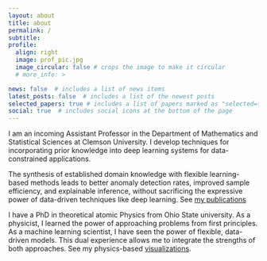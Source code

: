```yaml
---
layout: about
title: about
permalink: /
subtitle: 
profile:
  align: right
  image: prof_pic.jpg
  image_circular: false # crops the image to make it circular
  # more_info: >

news: false  # includes a list of news items
latest_posts: false  # includes a list of the newest posts
selected_papers: true # includes a list of papers marked as "selected={true}"
social: true  # includes social icons at the bottom of the page
---
```


I am an incoming Assistant Professor in the Department of Mathematics and Statistical Sciences at Clemson University. I develop techniques for incorporating prior knowledge into deep learning systems for data-constrained applications.

The synthesis of established domain knowledge with flexible learning-based methods leads to better anomaly detection rates, improved sample efficiency, and explainable inference, without sacrificing the expressive power of data-driven techniques like deep learning. See [my publications](/pubs)

I have a PhD in theoretical atomic Physics from Ohio State university. As a physicist, I learned the power of approaching problems from first principles. As a machine learning scientist, I have seen the power of flexible, data-driven models. This dual experience allows me to integrate the strengths of both approaches. See my physics-based [visualizations](/viz).
